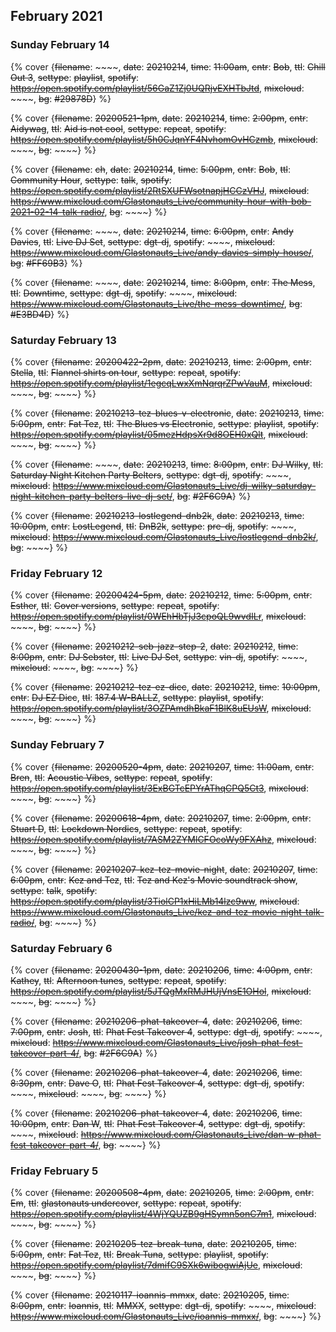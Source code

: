 ## February 2021
 
### Sunday February 14

{% cover {~~filename~~: ~~~~, ~~date~~: ~~20210214~~, ~~time~~: ~~11:00am~~, ~~cntr~~: ~~Bob~~, ~~ttl~~: ~~Chill Out 3~~, ~~settype~~: ~~playlist~~, ~~spotify~~: ~~https://open.spotify.com/playlist/56GaZ1Zj0UQRjvEXHTbJtd~~, ~~mixcloud~~: ~~~~, ~~bg~~: ~~#29878D~~} %}

{% cover {~~filename~~: ~~20200521-1pm~~, ~~date~~: ~~20210214~~, ~~time~~: ~~2:00pm~~, ~~cntr~~: ~~Aidywag~~, ~~ttl~~: ~~Aid is not cool~~, ~~settype~~: ~~repeat~~, ~~spotify~~: ~~https://open.spotify.com/playlist/5h0CJqnYF4NvhomOvHCzmb~~, ~~mixcloud~~: ~~~~, ~~bg~~: ~~~~} %}

{% cover {~~filename~~: ~~ch~~, ~~date~~: ~~20210214~~, ~~time~~: ~~5:00pm~~, ~~cntr~~: ~~Bob~~, ~~ttl~~: ~~Community Hour~~, ~~settype~~: ~~talk~~, ~~spotify~~: ~~https://open.spotify.com/playlist/2RtSXUFWsotnapjHCCzVHJ~~, ~~mixcloud~~: ~~https://www.mixcloud.com/Glastonauts_Live/community-hour-with-bob-2021-02-14-talk-radio/~~, ~~bg~~: ~~~~} %}

{% cover {~~filename~~: ~~~~, ~~date~~: ~~20210214~~, ~~time~~: ~~6:00pm~~, ~~cntr~~: ~~Andy Davies~~, ~~ttl~~: ~~Live DJ Set~~, ~~settype~~: ~~dgt-dj~~, ~~spotify~~: ~~~~, ~~mixcloud~~: ~~https://www.mixcloud.com/Glastonauts_Live/andy-davies-simply-house/~~, ~~bg~~: ~~#FF69B3~~} %}

{% cover {~~filename~~: ~~~~, ~~date~~: ~~20210214~~, ~~time~~: ~~8:00pm~~, ~~cntr~~: ~~The Mess~~, ~~ttl~~: ~~Downtime~~, ~~settype~~: ~~dgt-dj~~, ~~spotify~~: ~~~~, ~~mixcloud~~: ~~https://www.mixcloud.com/Glastonauts_Live/the-mess-downtime/~~, ~~bg~~: ~~#E3BD4D~~} %}


### Saturday February 13

{% cover {~~filename~~: ~~20200422-2pm~~, ~~date~~: ~~20210213~~, ~~time~~: ~~2:00pm~~, ~~cntr~~: ~~Stella~~, ~~ttl~~: ~~Flannel shirts on tour~~, ~~settype~~: ~~repeat~~, ~~spotify~~: ~~https://open.spotify.com/playlist/1egcqLwxXmNqrqrZPwVauM~~, ~~mixcloud~~: ~~~~, ~~bg~~: ~~~~} %}

{% cover {~~filename~~: ~~20210213-tez-blues-v-electronic~~, ~~date~~: ~~20210213~~, ~~time~~: ~~5:00pm~~, ~~cntr~~: ~~Fat Tez~~, ~~ttl~~: ~~The Blues vs Electronic~~, ~~settype~~: ~~playlist~~, ~~spotify~~: ~~https://open.spotify.com/playlist/05mezHdpsXr9d8OEH0xQlt~~, ~~mixcloud~~: ~~~~, ~~bg~~: ~~~~} %}

{% cover {~~filename~~: ~~~~, ~~date~~: ~~20210213~~, ~~time~~: ~~8:00pm~~, ~~cntr~~: ~~DJ Wilky~~, ~~ttl~~: ~~Saturday Night Kitchen Party Belters~~, ~~settype~~: ~~dgt-dj~~, ~~spotify~~: ~~~~, ~~mixcloud~~: ~~https://www.mixcloud.com/Glastonauts_Live/dj-wilky-saturday-night-kitchen-party-belters-live-dj-set/~~, ~~bg~~: ~~#2F6C9A~~} %}

{% cover {~~filename~~: ~~20210213-lostlegend-dnb2k~~, ~~date~~: ~~20210213~~, ~~time~~: ~~10:00pm~~, ~~cntr~~: ~~LostLegend~~, ~~ttl~~: ~~DnB2k~~, ~~settype~~: ~~pre-dj~~, ~~spotify~~: ~~~~, ~~mixcloud~~: ~~https://www.mixcloud.com/Glastonauts_Live/lostlegend-dnb2k/~~, ~~bg~~: ~~~~} %}


### Friday February 12

{% cover {~~filename~~: ~~20200424-5pm~~, ~~date~~: ~~20210212~~, ~~time~~: ~~5:00pm~~, ~~cntr~~: ~~Esther~~, ~~ttl~~: ~~Cover versions~~, ~~settype~~: ~~repeat~~, ~~spotify~~: ~~https://open.spotify.com/playlist/0WEhHbTjJ3cpoQL9wvdILr~~, ~~mixcloud~~: ~~~~, ~~bg~~: ~~~~} %}

{% cover {~~filename~~: ~~20210212-seb-jazz-step-2~~, ~~date~~: ~~20210212~~, ~~time~~: ~~8:00pm~~, ~~cntr~~: ~~DJ Sebster~~, ~~ttl~~: ~~Live DJ Set~~, ~~settype~~: ~~vin-dj~~, ~~spotify~~: ~~~~, ~~mixcloud~~: ~~~~, ~~bg~~: ~~~~} %}

{% cover {~~filename~~: ~~20210212-tez-ez-dicc~~, ~~date~~: ~~20210212~~, ~~time~~: ~~10:00pm~~, ~~cntr~~: ~~DJ EZ Dicc~~, ~~ttl~~: ~~187.4 W-BALLZ~~, ~~settype~~: ~~playlist~~, ~~spotify~~: ~~https://open.spotify.com/playlist/3OZPAmdhBkaF1BlK8uEUsW~~, ~~mixcloud~~: ~~~~, ~~bg~~: ~~~~} %}


### Sunday February 7

{% cover {~~filename~~: ~~20200520-4pm~~, ~~date~~: ~~20210207~~, ~~time~~: ~~11:00am~~, ~~cntr~~: ~~Bren~~, ~~ttl~~: ~~Acoustic Vibes~~, ~~settype~~: ~~repeat~~, ~~spotify~~: ~~https://open.spotify.com/playlist/3ExBGTcEPYrAThqCPQ5Ct3~~, ~~mixcloud~~: ~~~~, ~~bg~~: ~~~~} %}

{% cover {~~filename~~: ~~20200618-4pm~~, ~~date~~: ~~20210207~~, ~~time~~: ~~2:00pm~~, ~~cntr~~: ~~Stuart D~~, ~~ttl~~: ~~Lockdown Nordics~~, ~~settype~~: ~~repeat~~, ~~spotify~~: ~~https://open.spotify.com/playlist/7ASM2ZYMlCFOcoWy9FXAhz~~, ~~mixcloud~~: ~~~~, ~~bg~~: ~~~~} %}

{% cover {~~filename~~: ~~20210207-kez-tez-movie-night~~, ~~date~~: ~~20210207~~, ~~time~~: ~~6:00pm~~, ~~cntr~~: ~~Kez and Tez~~, ~~ttl~~: ~~Tez and Kez's Movie soundtrack show~~, ~~settype~~: ~~talk~~, ~~spotify~~: ~~https://open.spotify.com/playlist/3TiolCP1xHiLMb14lzc9ww~~, ~~mixcloud~~: ~~https://www.mixcloud.com/Glastonauts_Live/kez-and-tez-movie-night-talk-radio/~~, ~~bg~~: ~~~~} %}


### Saturday February 6

{% cover {~~filename~~: ~~20200430-1pm~~, ~~date~~: ~~20210206~~, ~~time~~: ~~4:00pm~~, ~~cntr~~: ~~Kathey~~, ~~ttl~~: ~~Afternoon tunes~~, ~~settype~~: ~~repeat~~, ~~spotify~~: ~~https://open.spotify.com/playlist/5JTQgMxRMJHUjVnsE1OHol~~, ~~mixcloud~~: ~~~~, ~~bg~~: ~~~~} %}

{% cover {~~filename~~: ~~20210206-phat-takeover-4~~, ~~date~~: ~~20210206~~, ~~time~~: ~~7:00pm~~, ~~cntr~~: ~~Josh~~, ~~ttl~~: ~~Phat Fest Takeover 4~~, ~~settype~~: ~~dgt-dj~~, ~~spotify~~: ~~~~, ~~mixcloud~~: ~~https://www.mixcloud.com/Glastonauts_Live/josh-phat-fest-takeover-part-4/~~, ~~bg~~: ~~#2F6C9A~~} %}

{% cover {~~filename~~: ~~20210206-phat-takeover-4~~, ~~date~~: ~~20210206~~, ~~time~~: ~~8:30pm~~, ~~cntr~~: ~~Dave O~~, ~~ttl~~: ~~Phat Fest Takeover 4~~, ~~settype~~: ~~dgt-dj~~, ~~spotify~~: ~~~~, ~~mixcloud~~: ~~~~, ~~bg~~: ~~~~} %}

{% cover {~~filename~~: ~~20210206-phat-takeover-4~~, ~~date~~: ~~20210206~~, ~~time~~: ~~10:00pm~~, ~~cntr~~: ~~Dan W~~, ~~ttl~~: ~~Phat Fest Takeover 4~~, ~~settype~~: ~~dgt-dj~~, ~~spotify~~: ~~~~, ~~mixcloud~~: ~~https://www.mixcloud.com/Glastonauts_Live/dan-w-phat-fest-takeover-part-4/~~, ~~bg~~: ~~~~} %}


### Friday February 5

{% cover {~~filename~~: ~~20200508-4pm~~, ~~date~~: ~~20210205~~, ~~time~~: ~~2:00pm~~, ~~cntr~~: ~~Em~~, ~~ttl~~: ~~glastonauts undercover~~, ~~settype~~: ~~repeat~~, ~~spotify~~: ~~https://open.spotify.com/playlist/4WjYQUZB9gHSymn5onC7m1~~, ~~mixcloud~~: ~~~~, ~~bg~~: ~~~~} %}

{% cover {~~filename~~: ~~20210205-tez-break-tuna~~, ~~date~~: ~~20210205~~, ~~time~~: ~~5:00pm~~, ~~cntr~~: ~~Fat Tez~~, ~~ttl~~: ~~Break Tuna~~, ~~settype~~: ~~playlist~~, ~~spotify~~: ~~https://open.spotify.com/playlist/7dmifC9SXk6wibogwiAjUe~~, ~~mixcloud~~: ~~~~, ~~bg~~: ~~~~} %}

{% cover {~~filename~~: ~~20210117-ioannis-mmxx~~, ~~date~~: ~~20210205~~, ~~time~~: ~~8:00pm~~, ~~cntr~~: ~~Ioannis~~, ~~ttl~~: ~~MMXX~~, ~~settype~~: ~~dgt-dj~~, ~~spotify~~: ~~~~, ~~mixcloud~~: ~~https://www.mixcloud.com/Glastonauts_Live/ioannis-mmxx/~~, ~~bg~~: ~~~~} %}